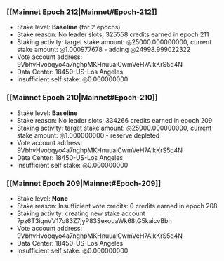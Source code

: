 ### [[Mainnet Epoch 212|Mainnet#Epoch-212]]
* Stake level: **Baseline** (for 2 epochs)
* Stake reason: No leader slots; 325558 credits earned in epoch 211
* Staking activity: target stake amount: ◎25000.000000000, current stake amount: ◎1.000977678 - adding ◎24998.999022322
* Vote account address: 9VbhvHvobqyo4a7nghpMKHnuuaiCwmVeH7AikKrS5q4N
* Data Center: 18450-US-Los Angeles
* Insufficient self stake: ◎0.000000000
### [[Mainnet Epoch 210|Mainnet#Epoch-210]]
* Stake level: **Baseline**
* Stake reason: No leader slots; 334266 credits earned in epoch 209
* Staking activity: target stake amount: ◎25000.000000000, current stake amount: ◎1.000000000 - reserve depleted
* Vote account address: 9VbhvHvobqyo4a7nghpMKHnuuaiCwmVeH7AikKrS5q4N
* Data Center: 18450-US-Los Angeles
* Insufficient self stake: ◎0.000000000
### [[Mainnet Epoch 209|Mainnet#Epoch-209]]
* Stake level: **None**
* Stake reason: Insufficient vote credits: 0 credits earned in epoch 208
* Staking activity: creating new stake account 7pz6T3iqnVV17o83Z7jyP83SexouaWk68tG5kaicvBbh
* Vote account address: 9VbhvHvobqyo4a7nghpMKHnuuaiCwmVeH7AikKrS5q4N
* Data Center: 18450-US-Los Angeles
* Insufficient self stake: ◎0.000000000